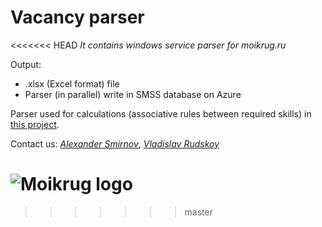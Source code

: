 # Vacancy parser
<<<<<<< HEAD
_It contains windows service parser for moikrug.ru_

Output: 
* .xlsx (Excel format) file
* Parser (in parallel) write in SMSS database on Azure

Parser used for calculations (associative rules between required skills) in [this project](https://github.com/rudskoy/skills_associations). 

Contact us: 
_[Alexander Smirnov](https://vk.com/smirnov_a_v)_,
_[Vladislav Rudskoy](https://vk.com/vladislav_rudskoy)_

![Moikrug logo](http://i.imgur.com/BbUY1DH.png)
=======
>>>>>>> master

